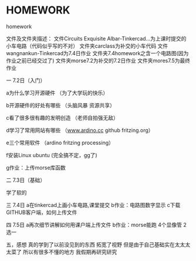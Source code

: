 # HOMEWORK
homework

文件及文件夹描述：
 文件Circuits Exquisite Albar-Tinkercad...为上课时提交的小车电路（代码似乎写的不对）
 文件夹carclass为补交的小车代码
 文件wangnankun-Tinkercad为7.4日作业
 文件夹7.4homework之含一个电路图(因为作业之前已经交过了)
 文件夹morse7.2为补交的7.2日作业
 文件夹mores7.5为最终作业
 

一 7.2日（入门）

 a为什么学习开源硬件
   （为了大学玩的快乐）

 b开源硬件的好处有哪些
   （头脑风暴 资源共享）
 
 c看了很多很有趣的发明创造
    （老师自拍强无敌）
 
 d学习了常用网站有哪些
 （www.ardino.cc
    github
    fritzing.org）
    
 e三个常用软件
 （ardino fritzing processing）
 
 f安装Linux ubuntu
 (完全搞不定，gg了)
 
 g作业：上传morse库函数

二 7.3日（基础）
  
  学了软的
  
三 7.4日
a在tinkercad上画小车电路,课堂提交
b作业：电路图数字显示
c下载GITHUB客户端，如何上传文件

四 7.5日
a再次细节讲解如何用课户端上传文件
b作业：morse能跑 4个显像管 2选一

五，感想
真的学到了以前没见到的东西
拓宽了视野
但是由于自己基础实在太太太太菜了
所以有很多不懂的地方
我假期再研究研究










 
 
